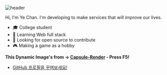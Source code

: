 ![header](https://capsule-render.vercel.app/api?type=rounded&color=gradient&height=300&section=header&text=%20Hi%20there%20&fontSize=80&textBg=true&animation=fadeIn)

Hi, I'm Ye Chan. I'm developing to make services that will improve our lives.

- :mortar_board: College student
- 🌱 Learning Web full stack
- 🤔 Looking for open source to contribute
- :video_game: Making a game as a hobby

**This Dynamic Image's from -> [Capsule-Render](https://github.com/kyechan99/capsule-render) - Press F5!**


<!--

![footer](https://capsule-render.vercel.app/api?type=wave&color=gradient&height=150&section=footer)
-->

<!--VELOG:START-->
- [GitHub 프로필을 꾸며보세요!](https://velog.io/@kyechan99/GitHub-%ED%94%84%EB%A1%9C%ED%95%84%EC%9D%84-%EA%BE%B8%EB%A9%B0%EB%B3%B4%EC%84%B8%EC%9A%94)

<!--VELOG:END-->
